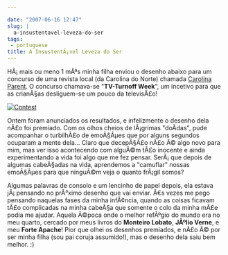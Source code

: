 ```yaml
---

date: "2007-06-16 12:47"
slug: |
  a-insustentavel-leveza-do-ser
tags:
 - portuguese
title: A InsustentÃ¡vel Leveza do Ser
---
```


HÃ¡ mais ou meno 1 mÃªs minha filha enviou o desenho abaixo para um
concurso de uma revista local (da Carolina do Norte) chamada [Carolina
Parent](http://www.carolinaparent.com/). O concurso chamava-se
"**TV-Turnoff Week**", um incetivo para que as crianÃ§as desliguem-se um
pouco da televisÃ£o!

[![Contest](http://farm2.static.flickr.com/1132/556718113_079ff4a0fd.jpg)](http://www.flickr.com/photos/25563799@N00/556718113/)

Ontem foram anunciados os resultados, e infelizmente o desenho dela nÃ£o
foi premiado. Com os olhos cheios de lÃ¡grimas "doÃ­das", pude
acompanhar o turbilhÃ£o de emoÃ§Ãµes que por alguns segundos ocuparam a
mente dela... Claro que decepÃ§Ã£o nÃ£o Ã© algo novo para mim, mas ver
isso acontecendo com alguÃ©m tÃ£o inocente e ainda experimentando a vida
foi algo que me fez pensar. SerÃ¡ que depois de algumas cabeÃ§adas na
vida, aprendemos a "camuflar" nossas emoÃ§Ãµes para que ninguÃ©m veja o
quanto frÃ¡gil somos?

Algumas palavras de consolo e um lencinho de papel depois, ela estava
jÃ¡ pensando no prÃ³ximo desenho que vai enviar. Ã€s vezes me pego
pensando naquelas fases da minha infÃ¢ncia, quando as coisas ficavam
tÃ£o complicadas na minha cabeÃ§a que somente o colo da minha mÃ£e podia
me ajudar. Aquela Ã©poca onde o melhor refÃºgio do mundo era no meu
quarto, cercado por meus livros do **Monteiro Lobato**, **JÃºlio
Verne**, e meu **Forte Apache**! Pior que olhei os desenhos premiados, e
nÃ£o Ã© por ser minha filha (sou pai coruja assumido!), mas o desenho
dela saiu bem melhor. :)
